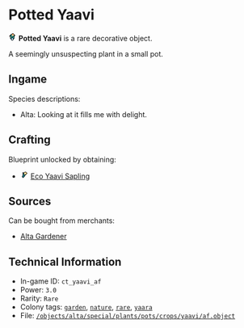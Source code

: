 # Potted Yaavi

<img src="https://raw.githubusercontent.com/Ceterai/Enternia/main/objects/alta/special/plants/pots/crops/yaavi/icon.png" alt="Potted Yaavi icon" loading="lazy" height=16px width="auto" /> **Potted Yaavi** is a rare decorative object.

A seemingly unsuspecting plant in a small pot.

## Ingame

Species descriptions:

- Alta: Looking at it fills me with delight.

## Crafting

Blueprint unlocked by obtaining:

- <img src="https://raw.githubusercontent.com/Ceterai/Enternia/main/objects/farmables/alta/main/yaavi/eco/icon.png" alt="Eco Yaavi Sapling icon" loading="lazy" height=16px width="auto" /> [Eco Yaavi Sapling](https://ceterai.github.io/MyEnternia/Wiki/EcoYaaviSapling)

## Sources

Can be bought from merchants:

- [Alta Gardener](https://ceterai.github.io/MyEnternia/Wiki/AltaGardener)

## Technical Information

- In-game ID: `ct_yaavi_af`
- Power: `3.0`
- Rarity: `Rare`
- Colony tags: [`garden`](https://ceterai.github.io/MyEnternia/Wiki/Tags/Garden), [`nature`](https://ceterai.github.io/MyEnternia/Wiki/Tags/Nature), [`rare`](https://ceterai.github.io/MyEnternia/Wiki/Tags/Rare), [`yaara`](https://ceterai.github.io/MyEnternia/Wiki/Tags/Yaara)
- File: [`/objects/alta/special/plants/pots/crops/yaavi/af.object`](https://github.com/Ceterai/Enternia/blob/main/objects/alta/special/plants/pots/crops/yaavi/af.object)
